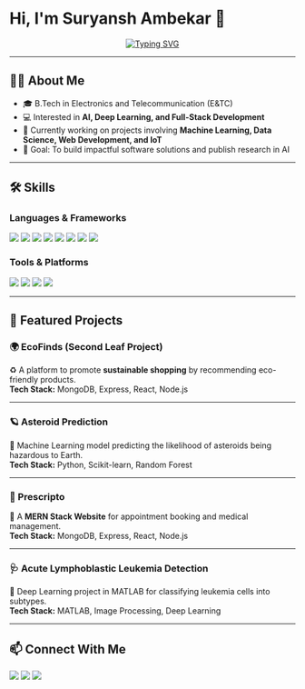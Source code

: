 # Hi, I'm Suryansh Ambekar 👋  

<p align="center">
  <a href="https://github.com/Suryanshambekar">
    <img src="https://readme-typing-svg.herokuapp.com?font=Fira+Code&weight=600&size=24&pause=1000&color=FF6B6B&center=true&vCenter=true&width=600&lines=AI+Enthusiast;Data Scientist;Full-Stack+Developer;Deep+Learning+Researcher;Problem+Solver;Always+Learning+%F0%9F%9A%80" alt="Typing SVG" />
  </a>
</p>

---

## 👨‍💻 About Me  
- 🎓 B.Tech in Electronics and Telecommunication (E&TC)  
- 💻 Interested in **AI, Deep Learning, and Full-Stack Development**  
- 🌱 Currently working on projects involving **Machine Learning, Data Science, Web Development, and IoT**  
- 🎯 Goal: To build impactful software solutions and publish research in AI  

---

## 🛠️ Skills  

### Languages & Frameworks  
<p align="left">
  <img src="https://img.shields.io/badge/Python-3776AB?style=for-the-badge&logo=python&logoColor=white" />
  <img src="https://img.shields.io/badge/C-00599C?style=for-the-badge&logo=c&logoColor=white" />
  <img src="https://img.shields.io/badge/C++-00599C?style=for-the-badge&logo=cplusplus&logoColor=white" />
  <img src="https://img.shields.io/badge/HTML5-E34F26?style=for-the-badge&logo=html5&logoColor=white" />
  <img src="https://img.shields.io/badge/CSS3-1572B6?style=for-the-badge&logo=css3&logoColor=white" />
  <img src="https://img.shields.io/badge/JavaScript-F7DF1E?style=for-the-badge&logo=javascript&logoColor=black" />
  <img src="https://img.shields.io/badge/Node.js-339933?style=for-the-badge&logo=nodedotjs&logoColor=white" />
  <img src="https://img.shields.io/badge/MongoDB-47A248?style=for-the-badge&logo=mongodb&logoColor=white" />
</p>

### Tools & Platforms  
<p align="left">
  <img src="https://img.shields.io/badge/Git-F05032?style=for-the-badge&logo=git&logoColor=white" />
  <img src="https://img.shields.io/badge/GitHub-181717?style=for-the-badge&logo=github&logoColor=white" />
  <img src="https://img.shields.io/badge/Streamlit-FF4B4B?style=for-the-badge&logo=streamlit&logoColor=white" />
  <img src="https://img.shields.io/badge/Matlab-0076A8?style=for-the-badge&logo=mathworks&logoColor=white" />
</p>

---

## 📌 Featured Projects  

### 🌍 EcoFinds (Second Leaf Project)  
♻️ A platform to promote **sustainable shopping** by recommending eco-friendly products.  
**Tech Stack:** MongoDB, Express, React, Node.js  

---

### 🪐 Asteroid Prediction  
🚀 Machine Learning model predicting the likelihood of asteroids being hazardous to Earth.  
**Tech Stack:** Python, Scikit-learn, Random Forest  

---

### 💊 Prescripto  
📅 A **MERN Stack Website** for appointment booking and medical management.  
**Tech Stack:** MongoDB, Express, React, Node.js  

---

### 🩺 Acute Lymphoblastic Leukemia Detection  
🔬 Deep Learning project in MATLAB for classifying leukemia cells into subtypes.  
**Tech Stack:** MATLAB, Image Processing, Deep Learning  

---


## 📫 Connect With Me  
<p align="left">
  <a href="https://github.com/Suryanshambekar"><img src="https://img.shields.io/badge/GitHub-181717?style=for-the-badge&logo=github&logoColor=white" /></a>
  <a href="https://www.linkedin.com/in/suryansh-ambekar"><img src="https://img.shields.io/badge/LinkedIn-0A66C2?style=for-the-badge&logo=linkedin&logoColor=white" /></a>
  <a href="mailto:suryanshambekar@gmail.com"><img src="https://img.shields.io/badge/Email-D14836?style=for-the-badge&logo=gmail&logoColor=white" /></a>
</p>
